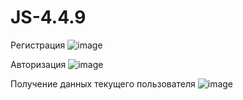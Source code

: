 # JS-4.4.9
Регистрация
![image](https://user-images.githubusercontent.com/120794609/227723118-847822d0-bea2-4bc6-b283-bcdfc7e29e84.png)

Авторизация
![image](https://user-images.githubusercontent.com/120794609/227723150-aa584ba1-a7d4-4825-b91c-306cfb4e5684.png)

Получение данных текущего пользователя
![image](https://user-images.githubusercontent.com/120794609/227723224-41065f91-8327-44b4-89f7-b6eddc168163.png)
